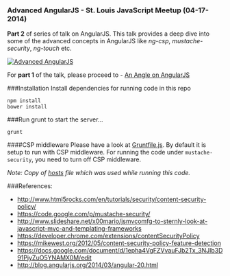 ### Advanced AngularJS - St. Louis JavaScript Meetup (04-17-2014)

**Part 2** of series of talk on AngularJS. This talk provides a deep dive into some of the advanced concepts in AngularJS like *ng-csp*,  *mustache-security*, *ng-touch* etc. 

[![Advanced AngularJS](http://img.youtube.com/vi/bNykjhhDegc/0.jpg)](https://www.youtube.com/watch?v=bNykjhhDegc)

For **part 1** of the talk, please proceed to - [An Angle on AngularJS](https://github.com/siddii/STLJS_08-15-2013) 

###Installation
Install dependencies for running code in this repo

    npm install
    bower install

###Run grunt to start the server...

    grunt

####CSP middleware
Please have a look at [Gruntfile.js](https://github.com/siddii/STLJS_04-17-2014/blob/master/Gruntfile.js). By default it is setup to run with CSP middleware.
For running the code under `mustache-security`, you need to turn off CSP middleware.

*Note: Copy of [hosts](https://github.com/siddii/STLJS_04-17-2014/blob/master/hosts) file which was used while running this code.*

###References:

* http://www.html5rocks.com/en/tutorials/security/content-security-policy/
* https://code.google.com/p/mustache-security/
* http://www.slideshare.net/x00mario/jsmvcomfg-to-sternly-look-at-javascript-mvc-and-templating-frameworks
* https://developer.chrome.com/extensions/contentSecurityPolicy
* https://mikewest.org/2012/05/content-security-policy-feature-detection
* https://docs.google.com/document/d/1epha4VgFZVvauFJb2Tx_3NJlb3D91PjyZuO5YNAMX0M/edit
* http://blog.angularjs.org/2014/03/angular-20.html
